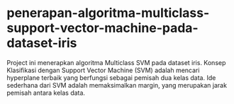 # penerapan-algoritma-multiclass-support-vector-machine-pada-dataset-iris
Project ini menerapkan algoritma Multiclass SVM pada dataset iris. Konsep Klasifikasi dengan Support Vector Machine (SVM) adalah mencari hyperplane terbaik yang berfungsi sebagai pemisah dua kelas data. Ide sederhana dari SVM adalah memaksimalkan margin, yang merupakan jarak pemisah antara kelas data. 
